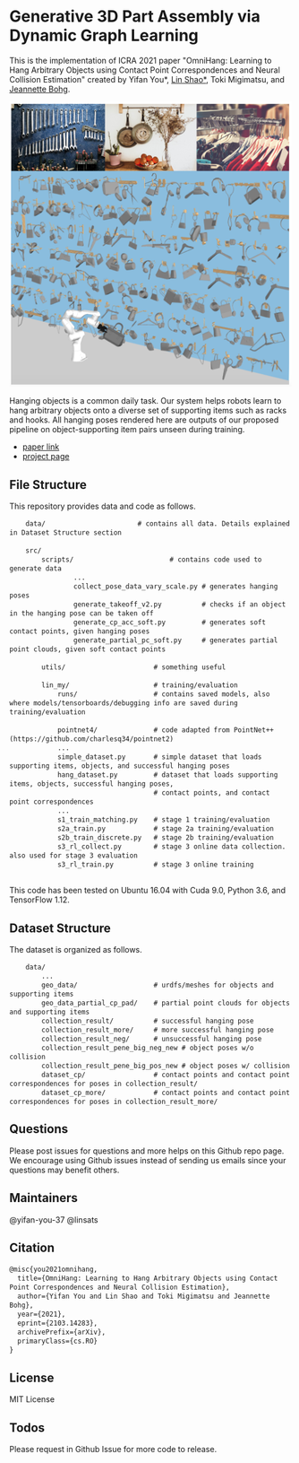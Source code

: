 # Generative 3D Part Assembly via Dynamic Graph Learning

This is the implementation of ICRA 2021 paper "OmniHang: Learning to Hang Arbitrary Objects using Contact Point Correspondences and Neural Collision Estimation" created by 
Yifan You*, <a href="https://linsats.github.io/" target="_blank">Lin Shao*</a>, Toki Migimatsu, and <a href="https://web.stanford.edu/~bohg/" target="_blank">Jeannette Bohg</a>.

![image1](./images/teaser.png)

Hanging objects is a common daily task. Our system helps robots learn to hang arbitrary objects onto a diverse set of supporting items such as racks and hooks. All hanging poses rendered here are outputs of our proposed pipeline on object-supporting item pairs unseen during training.

- [paper link](https://arxiv.org/pdf/2103.14283.pdf)
- [project page](https://sites.google.com/view/hangingobject/)


## File Structure

This repository provides data and code as follows.


```
    data/                       # contains all data. Details explained in Dataset Structure section
        
    src/    
        scripts/                        # contains code used to generate data
                ...
                collect_pose_data_vary_scale.py # generates hanging poses
                generate_takeoff_v2.py          # checks if an object in the hanging pose can be taken off
                generate_cp_acc_soft.py         # generates soft contact points, given hanging poses
                generate_partial_pc_soft.py     # generates partial point clouds, given soft contact points

    	utils/					    # something useful

    	lin_my/	                    # training/evaluation 
            runs/                   # contains saved models, also where models/tensorboards/debugging info are saved during training/evaluation

            pointnet4/              # code adapted from PointNet++ (https://github.com/charlesq34/pointnet2)
            ...
            simple_dataset.py       # simple dataset that loads supporting items, objects, and successful hanging poses
            hang_dataset.py         # dataset that loads supporting items, objects, successful hanging poses,
                                    # contact points, and contact point correspondences
            ...
            s1_train_matching.py    # stage 1 training/evaluation
            s2a_train.py            # stage 2a training/evaluation
            s2b_train_discrete.py   # stage 2b training/evaluation
            s3_rl_collect.py        # stage 3 online data collection. also used for stage 3 evaluation
            s3_rl_train.py          # stage 3 online training


```
This code has been tested on Ubuntu 16.04 with Cuda 9.0, Python 3.6, and TensorFlow 1.12.

## Dataset Structure
The dataset is organized as follows.

```
    data/
        ...
        geo_data/                   # urdfs/meshes for objects and supporting items
        geo_data_partial_cp_pad/    # partial point clouds for objects and supporting items
        collection_result/          # successful hanging pose
        collection_result_more/     # more successful hanging pose
        collection_result_neg/      # unsuccessful hanging pose
        collection_result_pene_big_neg_new # object poses w/o collision
        collection_result_pene_big_pos_new # object poses w/ collision
        dataset_cp/                 # contact points and contact point correspondences for poses in collection_result/
        dataset_cp_more/            # contact points and contact point correspondences for poses in collection_result_more/

```


<!-- 
This code has been tested on Ubuntu 16.04 with Cuda 10.0.130, GCC 7.5.0, Python 3.7.6 and PyTorch 1.1.0. 

Download the [pre-processed data](http://download.cs.stanford.edu/orion/genpartass/prepare_data.zip) for the .npy data files in file prepare_data/


## Dependencies

Please run
    

        conda env create -f environment.yaml
        . activate PartAssembly
        cd exps/utils/cd
        python setup.py build

to install the dependencies.

## Quick Start

Download [pretrained models](http://download.cs.stanford.edu/orion/genpartass/checkpoints.zip) and unzip under the root directory.

### Train the model

Simply run

        cd exps/dynamic_graph_learning/scripts/
        ./train_dynamic.sh
        
### Test the model

modify the path of the model in the test_dynamic.sh file

run

        cd exps/dynamic_graph_learning/scripts/
        ./test_dynamic.sh -->

## Questions

Please post issues for questions and more helps on this Github repo page. We encourage using Github issues instead of sending us emails since your questions may benefit others.

## Maintainers
@yifan-you-37 
@linsats


## Citation

  <!-- @InProceedings{HuangZhan2020PartAssembly,
      author = {Huang, Jialei and Zhan, Guanqi and Fan, Qingnan and Mo, Kaichun and Shao, Lin and Chen, Baoquan and Guibas, Leonidas and Dong, Hao},
      title = {Generative 3D Part Assembly via Dynamic Graph Learning},
      booktitle = {The IEEE Conference on Neural Information Processing Systems (NeurIPS)},
      year = {2020}
  } -->
    @misc{you2021omnihang,
      title={OmniHang: Learning to Hang Arbitrary Objects using Contact Point Correspondences and Neural Collision Estimation}, 
      author={Yifan You and Lin Shao and Toki Migimatsu and Jeannette Bohg},
      year={2021},
      eprint={2103.14283},
      archivePrefix={arXiv},
      primaryClass={cs.RO}
    }

## License

MIT License

## Todos

Please request in Github Issue for more code to release.
